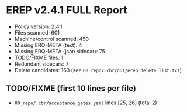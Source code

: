 # EREP v2.4.1 FULL Report
- Policy version: 2.4.1
- Files scanned: 601
- Machine/control scanned: 450
- Missing ERQ-META (text): 4
- Missing ERQ-META (json sidecar): 75
- TODO/FIXME files: 1
- Redundant sidecars: 7
- Delete candidates: 163 (see `00_repo/.cbr/out/erep_delete_list.txt`)

## TODO/FIXME (first 10 lines per file)
- `00_repo/.cbr/acceptance_gates.yaml` lines [25, 26] (total 2)